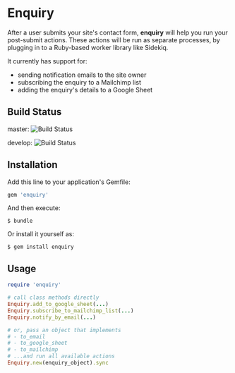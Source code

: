 # Enquiry 

After a user submits your site's contact form, __enquiry__ will help you run
your post-submit actions. These actions will be run as separate processes, by plugging
in to a Ruby-based worker library like Sidekiq.

It currently has support for:  
* sending notification emails to the site owner
* subscribing the enquiry to a Mailchimp list
* adding the enquiry's details to a Google Sheet

## Build Status
master: ![Build Status](https://travis-ci.org/timiyay/enquiry.svg?branch=master)

develop: ![Build Status](https://travis-ci.org/timiyay/enquiry.svg?branch=develop)


## Installation

Add this line to your application's Gemfile:

```ruby
gem 'enquiry'
```

And then execute:

    $ bundle

Or install it yourself as:

    $ gem install enquiry

## Usage

```ruby
require 'enquiry'

# call class methods directly
Enquiry.add_to_google_sheet(...)
Enquiry.subscribe_to_mailchimp_list(...)
Enquiry.notify_by_email(...)

# or, pass an object that implements
# - to_email
# - to_google_sheet
# - to_mailchimp
# ...and run all available actions
Enquiry.new(enquiry_object).sync
```
